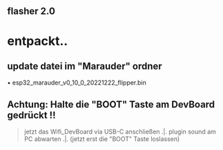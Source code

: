 ## flasher 2.0
# entpackt..

## update datei im "Marauder" ordner 
• esp32_marauder_v0_10_0_20221222_flipper.bin

## Achtung: Halte die "BOOT" Taste am DevBoard gedrückt !!
> jetzt das Wifi_DevBoard via USB-C anschließen .|.
> plugin sound am PC abwarten .|.
(jetzt erst die "BOOT" Taste loslassen)
